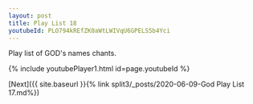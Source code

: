 ```yaml
---
layout: post
title: Play List 18
youtubeId: PLO794kREfZK0aWtLWIVqU6GPELS5b4Yci
---
```

 
 
Play list of GOD's names chants.
 
{% include youtubePlayer1.html id=page.youtubeId %}
 

[Next]({{ site.baseurl }}{% link  split3/_posts/2020-06-09-God Play List 17.md%})
